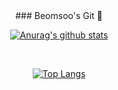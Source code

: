 <div align="center">
### Beomsoo's Git 👋
</div>

<div align="center">
 
[![Anurag's github stats](https://github-readme-stats.vercel.app/api?username=beomsookim96)](https://github.com/anuraghazra/github-readme-stats)
 
</div>
 <br>
<div align="center">
 
[![Top Langs](https://github-readme-stats.vercel.app/api/top-langs/?username=beomsookim96&layout=compact)](https://github.com/anuraghazra/github-readme-stats)
 
</div>
